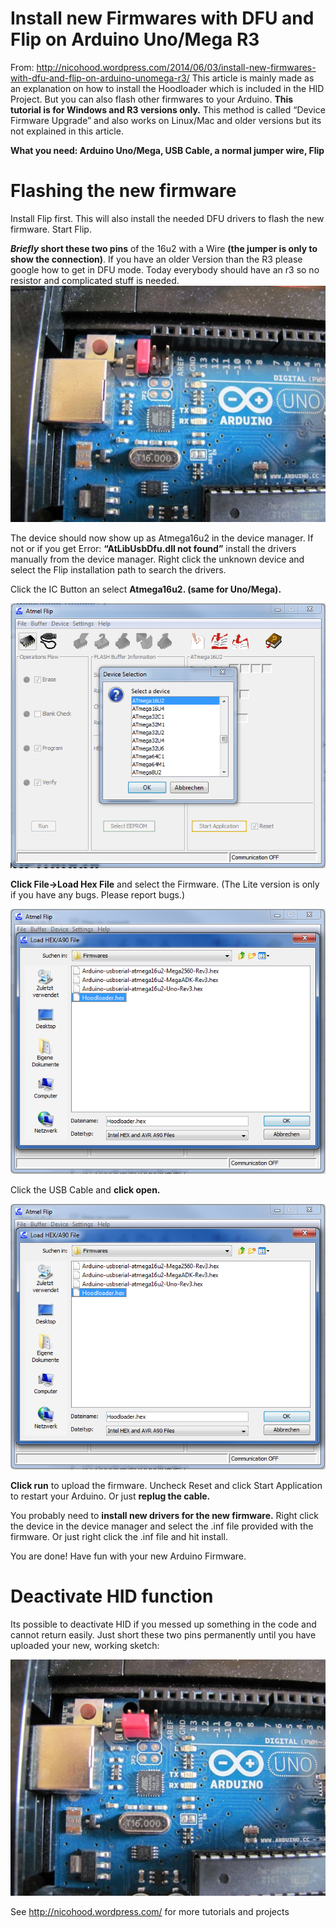Install new Firmwares with DFU and Flip on Arduino Uno/Mega R3
==============================================================
From: http://nicohood.wordpress.com/2014/06/03/install-new-firmwares-with-dfu-and-flip-on-arduino-unomega-r3/
This article is mainly made as an explanation on how to install the Hoodloader which is included in the HID Project.
But you can also flash other firmwares to your Arduino. **This tutorial is for Windows and R3 versions only.**
This method is called “Device Firmware Upgrade” and also works on Linux/Mac and older versions but its not explained in this article.

**What you need: Arduino Uno/Mega, USB Cable, a normal jumper wire, Flip**

Flashing the new firmware
=========================

Install Flip first. This will also install the needed DFU drivers to flash the new firmware. Start Flip.

**_Briefly_ short these two pins** of the 16u2 with a Wire **(the jumper is only to show the connection)**.
If you have an older Version than the R3 please google how to get in DFU mode.
Today everybody should have an r3 so no resistor and complicated stuff is needed.
![DFU_Bridge.jpg](DFU_Bridge.jpg)

The device should now show up as Atmega16u2 in the device manager.
If not or if you get Error: **“AtLibUsbDfu.dll not found”** install the drivers manually from the device manager.
Right click the unknown device and select the Flip installation path to search the drivers.

Click the IC Button an select **Atmega16u2. (same for Uno/Mega).**

![Flip_1.PNG](Flip_1.PNG)

**Click File->Load Hex File** and select the Firmware. (The Lite version is only if you have any bugs. Please report bugs.)

![Flip_2.PNG](Flip_2.PNG)

Click the USB Cable and **click open.**

![Flip_2.PNG](Flip_2.PNG)

**Click run** to upload the firmware. Uncheck Reset and click Start Application to restart your Arduino. Or just **replug the cable.**

You probably need to **install new drivers for the new firmware.** Right click the device in the device manager and select the .inf file
provided with the firmware. Or just right click the .inf file and hit install.

You are done! Have fun with your new Arduino Firmware.

Deactivate HID function
=======================
Its possible to deactivate HID if you messed up something in the code and cannot return easily.
Just short these two pins permanently until you have uploaded your new, working sketch:

![No_HID_Bridge.jpg](No_HID_Bridge.jpg)

See http://nicohood.wordpress.com/ for more tutorials and projects